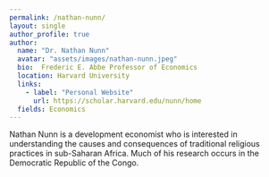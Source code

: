```yaml
---
permalink: /nathan-nunn/
layout: single
author_profile: true
author:
  name: "Dr. Nathan Nunn"
  avatar: "assets/images/nathan-nunn.jpeg"
  bio:  Frederic E. Abbe Professor of Economics
  location: Harvard University
  links:
    - label: "Personal Website"
      url: https://scholar.harvard.edu/nunn/home
  fields: Economics
---
```


Nathan Nunn is a development economist who is interested in understanding the causes and consequences of traditional religious practices in sub-Saharan Africa. Much of his research occurs in the Democratic Republic of the Congo.
